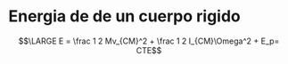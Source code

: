 # Energia de de un cuerpo rigido
$$\LARGE E = \frac 1 2 Mv_{CM}^2 + \frac 1 2 I_{CM}\Omega^2 + E_p= CTE$$